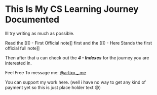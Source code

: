 # This Is My CS Learning Journey Documented

Ill try writing as much as possible.

Read the [[0 - First Official note]] first and the [[0 - Here Stands the first official full note]]

Then after that u can check out the ***4 - Indexes*** for the journey you are interested in.



Feel Free To message me: [@artixx._.me](https://www.instagram.com/artixx._.me/)

You can support my work here.
(well i have no way to get any kind of payment yet so this is just place holder text 😅)